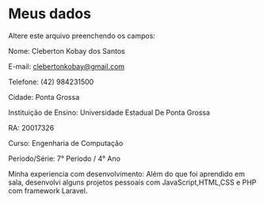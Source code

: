 # Meus dados

Altere este arquivo preenchendo os campos:

Nome: Cleberton Kobay dos Santos

E-mail: clebertonkobay@gmail.com

Telefone: (42) 984231500

Cidade: Ponta Grossa

Instituição de Ensino: Universidade Estadual De Ponta Grossa

RA: 20017326

Curso: Engenharia de Computação

Período/Série: 7° Periodo / 4° Ano 

Minha experiencia com desenvolvimento: Além do que foi aprendido em sala, desenvolvi alguns projetos pessoais com JavaScript,HTML,CSS e PHP com framework Laravel.
